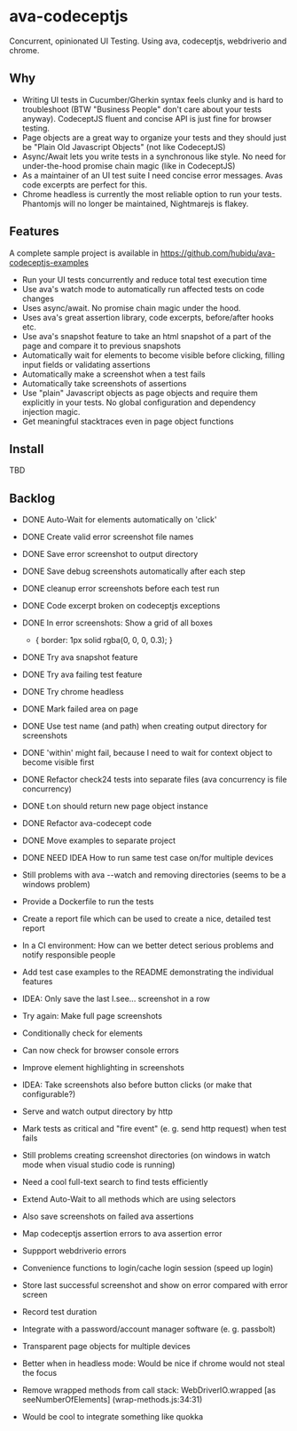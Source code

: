 ava-codeceptjs
==============

Concurrent, opinionated UI Testing. Using ava, codeceptjs, webdriverio and chrome. 

## Why

- Writing UI tests in Cucumber/Gherkin syntax feels clunky and is hard to troubleshoot (BTW "Business People" don't care about your tests anyway). CodeceptJS fluent and concise API is just fine for browser testing.
- Page objects are a great way to organize your tests and they should just be "Plain Old Javascript Objects" (not like CodeceptJS)
- Async/Await lets you write tests in a synchronous like style. No need for under-the-hood promise chain magic (like in CodeceptJS)
- As a maintainer of an UI test suite I need concise error messages. Avas code excerpts are perfect for this.
- Chrome headless is currently the most reliable option to run your tests. Phantomjs will no longer be maintained, Nightmarejs is flakey.

## Features

A complete sample project is available in https://github.com/hubidu/ava-codeceptjs-examples

- Run your UI tests concurrently and reduce total test execution time
- Use ava's watch mode to automatically run affected tests on code changes
- Uses async/await. No promise chain magic under the hood.
- Uses ava's great assertion library, code excerpts, before/after hooks etc.
- Use ava's snapshot feature to take an html snapshot of a part of the page and compare it to previous snapshots
- Automatically wait for elements to become visible before clicking, filling input fields or validating assertions
- Automatically make a screenshot when a test fails
- Automatically take screenshots of assertions
- Use "plain" Javascript objects as page objects and require them explicitly in your tests. No global configuration and dependency injection magic.
- Get meaningful stacktraces even in page object functions

## Install

TBD

## Backlog

- DONE Auto-Wait for elements automatically on 'click'
- DONE Create valid error screenshot file names
- DONE Save error screenshot to output directory
- DONE Save debug screenshots automatically after each step
- DONE cleanup error screenshots before each test run
- DONE Code excerpt broken on codeceptjs exceptions
- DONE In error screenshots: Show a grid of all boxes
    * { 
      border: 1px solid rgba(0, 0, 0, 0.3);
    }
- DONE Try ava snapshot feature
- DONE Try ava failing test feature
- DONE Try chrome headless
- DONE Mark failed area on page
- DONE Use test name (and path) when creating output directory for screenshots
- DONE 'within' might fail, because I need to wait for context object to become visible first
- DONE Refactor check24 tests into separate files (ava concurrency is file concurrency)
- DONE t.on should return new page object instance
- DONE Refactor ava-codecept code
- DONE Move examples to separate project
- DONE NEED IDEA How to run same test case on/for multiple devices

- Still problems with ava --watch and removing directories (seems to be a windows problem)
- Provide a Dockerfile to run the tests
- Create a report file which can be used to create a nice, detailed test report
- In a CI environment: How can we better detect serious problems and notify responsible people
- Add test case examples to the README demonstrating the individual features
- IDEA: Only save the last I.see... screenshot in a row
- Try again: Make full page screenshots
- Conditionally check for elements
- Can now check for browser console errors
- Improve element highlighting in screenshots
- IDEA: Take screenshots also before button clicks (or make that configurable?)
- Serve and watch output directory by http
- Mark tests as critical and "fire event" (e. g. send http request) when test fails
- Still problems creating screenshot directories (on windows in watch mode when visual studio code is running)
- Need a cool full-text search to find tests efficiently
- Extend Auto-Wait to all methods which are using selectors
- Also save screenshots on failed ava assertions
- Map codeceptjs assertion errors to ava assertion error
- Suppport webdriverio errors
- Convenience functions to login/cache login session (speed up login)
- Store last successful screenshot and show on error compared with error screen
- Record test duration
- Integrate with a password/account manager software (e. g. passbolt)
- Transparent page objects for multiple devices
- Better when in headless mode: Would be nice if chrome would not steal the focus
- Remove wrapped methods from call stack: WebDriverIO.wrapped [as seeNumberOfElements] (wrap-methods.js:34:31)
- Would be cool to integrate something like quokka